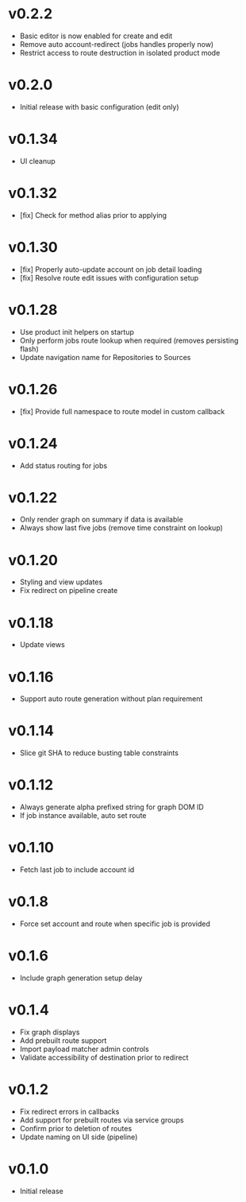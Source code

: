 # v0.2.2
* Basic editor is now enabled for create and edit
* Remove auto account-redirect (jobs handles properly now)
* Restrict access to route destruction in isolated product mode

# v0.2.0
* Initial release with basic configuration (edit only)

# v0.1.34
* UI cleanup

# v0.1.32
* [fix] Check for method alias prior to applying

# v0.1.30
* [fix] Properly auto-update account on job detail loading
* [fix] Resolve route edit issues with configuration setup

# v0.1.28
* Use product init helpers on startup
* Only perform jobs route lookup when required (removes persisting flash)
* Update navigation name for Repositories to Sources

# v0.1.26
* [fix] Provide full namespace to route model in custom callback

# v0.1.24
* Add status routing for jobs

# v0.1.22
* Only render graph on summary if data is available
* Always show last five jobs (remove time constraint on lookup)

# v0.1.20
* Styling and view updates
* Fix redirect on pipeline create

# v0.1.18
* Update views

# v0.1.16
* Support auto route generation without plan requirement

# v0.1.14
* Slice git SHA to reduce busting table constraints

# v0.1.12
* Always generate alpha prefixed string for graph DOM ID
* If job instance available, auto set route

# v0.1.10
* Fetch last job to include account id

# v0.1.8
* Force set account and route when specific job is provided

# v0.1.6
* Include graph generation setup delay

# v0.1.4
* Fix graph displays
* Add prebuilt route support
* Import payload matcher admin controls
* Validate accessibility of destination prior to redirect

# v0.1.2
* Fix redirect errors in callbacks
* Add support for prebuilt routes via service groups
* Confirm prior to deletion of routes
* Update naming on UI side (pipeline)

# v0.1.0
* Initial release
